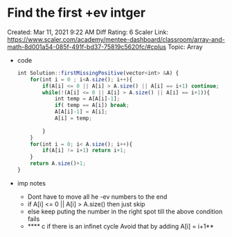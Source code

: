 # Find the first +ev intger

Created: Mar 11, 2021 9:22 AM
Diff Rating: 6
Scaler Link: https://www.scaler.com/academy/mentee-dashboard/classroom/array-and-math-8d001a54-085f-491f-bd37-75819c5620fc/#cplus
Topic: Array

- code

    ```jsx
    int Solution::firstMissingPositive(vector<int> &A) {
        for(int i = 0 ; i<A.size(); i++){
            if(A[i] <= 0 || A[i] > A.size() || A[i] == i+1) continue;
            while(!(A[i] <= 0 || A[i] > A.size() || A[i] == i+1)){
                int temp = A[A[i]-1];
                if( temp == A[i]) break;
                A[A[i]-1] = A[i];
                A[i] = temp;
                
            }
        }
        for(int i = 0; i< A.size(); i++){
            if(A[i] != i+1) return i+1;
        }
        return A.size()+1;
    }
    ```

- imp notes
    - Dont have to move all he -ev numbers to the end
    - if A[i] <= 0 || A[i] > A.size()  then just skip
    - else keep puting the number in the right spot till the above condition fails
    - **** c if there is an infinet cycle Avoid that by adding A[i] = i+1**